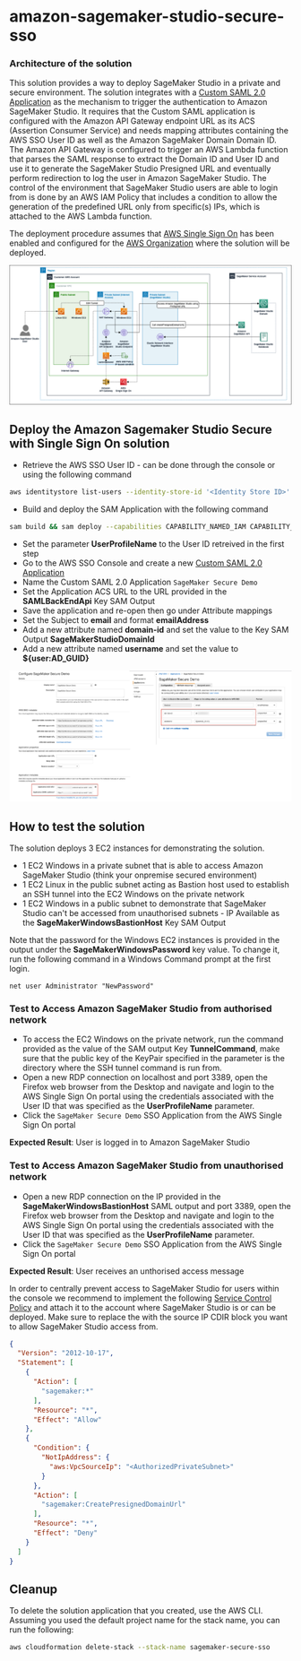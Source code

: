 # amazon-sagemaker-studio-secure-sso

### Architecture of the solution

This solution provides a way to deploy SageMaker Studio in a private and secure environment. The solution integrates with a [Custom SAML 2.0 Application](https://docs.aws.amazon.com/singlesignon/latest/userguide/samlapps.html) as the mechanism to trigger the authentication to Amazon SageMaker Studio. It requires that the Custom SAML application is configured with the Amazon API Gateway endpoint URL as its ACS (Assertion Consumer Service) and needs mapping attributes containing the AWS SSO User ID as well as the Amazon SageMaker Domain Domain ID. 
The Amazon API Gateway is configured to trigger an AWS Lambda function that parses the SAML response to extract the Domain ID and User ID and use it to generate the SageMaker Studio Presigned URL and eventually perform redirection to log the user in Amazon SageMaker Studio. The control of the environment that SageMaker Studio users are able to login from is done by an AWS IAM Policy that includes a condition to allow the generation of the predefined URL only from specific(s) IPs, which is attached to the AWS Lambda function.

The deployment procedure assumes that [AWS Single Sign On](https://docs.aws.amazon.com/singlesignon/latest/userguide/what-is.html) has been enabled and configured for the [AWS Organization](https://docs.aws.amazon.com/organizations/latest/userguide/orgs_introduction.html) where the solution will be deployed.

![image info](./img/architecture.png)

## Deploy the Amazon Sagemaker Studio Secure with Single Sign On solution

* Retrieve the AWS SSO User ID - can be done through the console or using the following command
```sh
aws identitystore list-users --identity-store-id '<Identity Store ID>' --filter AttributePath='UserName',AttributeValue='user@company.com'
```
* Build and deploy the SAM Application with the following command
```sh
sam build && sam deploy --capabilities CAPABILITY_NAMED_IAM CAPABILITY_AUTO_EXPAND --stack-name sagemaker-secure-sso --guided
```
* Set the parameter **UserProfileName** to the User ID retreived in the first step
* Go to the AWS SSO Console and create a new [Custom SAML 2.0 Application](https://docs.aws.amazon.com/singlesignon/latest/userguide/samlapps.html)
* Name the Custom SAML 2.0 Application ```SageMaker Secure Demo```
* Set the Application ACS URL to the URL provided in the **SAMLBackEndApi** Key SAM Output
* Save the application and re-open then go under Attribute mappings
* Set the Subject to **email** and format **emailAddress**
* Add a new attribute named **domain-id** and set the value to the Key SAM Output **SageMakerStudioDomainId**
* Add a new attribute named **username** and set the value to **${user:AD_GUID}**

![image info](./img/SSO_App_Config.png)

## How to test the solution

The solution deploys 3 EC2 instances for demonstrating the solution. 

* 1 EC2 Windows in a private subnet that is able to access Amazon SageMaker Studio  (think your onpremise secured environment)
* 1 EC2 Linux in the public subnet acting as Bastion host used to establish an SSH tunnel into the EC2 Windows on the private network
* 1 EC2 Windows in a public subnet to demonstrate that SageMaker Studio can't be accessed from unauthorised subnets - IP Available as the **SageMakerWindowsBastionHost** Key SAM Output 

Note that the password for the Windows EC2 instances is provided in the output under the **SageMakerWindowsPassword** key value. To change it, run the following command in a Windows Command prompt at the first login.

```batch
net user Administrator "NewPassword"
```

### Test to Access Amazon SageMaker Studio from authorised network

* To access the EC2 Windows on the private network, run the command provided as the value of the SAM output Key **TunnelCommand**, make sure that the public key of the KeyPair specified in the parameter is the directory where the SSH tunnel command is run from.
* Open a new RDP connection on localhost and port 3389, open the Firefox web browser from the Desktop and navigate and login to the AWS Single Sign On portal using the credentials associated with the User ID that was specified as the **UserProfileName** parameter.
* Click the ```SageMaker Secure Demo``` SSO Application from the AWS Single Sign On portal

**Expected Result**: User is logged in to Amazon SageMaker Studio

### Test to Access Amazon SageMaker Studio from unauthorised network

* Open a new RDP connection on the IP provided in the **SageMakerWindowsBastionHost** SAML output and port 3389, open the Firefox web browser from the Desktop and navigate and login to the AWS Single Sign On portal using the credentials associated with the User ID that was specified as the **UserProfileName** parameter.
* Click the ```SageMaker Secure Demo``` SSO Application from the AWS Single Sign On portal

**Expected Result**: User receives an unthorised access message

In order to centrally prevent access to SageMaker Studio for users within the console we recommend to implement the following [Service Control Policy](https://docs.aws.amazon.com/organizations/latest/userguide/orgs_manage_policies_scps.html) and attach it to the account where SageMaker Studio is or can be deployed. 
Make sure to replace the ***<AuthorizedPrivateSubnet>*** with the source IP CDIR block you want to allow SageMaker Studio access from.

```json
{
  "Version": "2012-10-17",
  "Statement": [
    {
      "Action": [
        "sagemaker:*"
      ],
      "Resource": "*",
      "Effect": "Allow"
    },
    {
      "Condition": {
        "NotIpAddress": {
          "aws:VpcSourceIp": "<AuthorizedPrivateSubnet>"
        }
      },
      "Action": [
        "sagemaker:CreatePresignedDomainUrl"
      ],
      "Resource": "*",
      "Effect": "Deny"
    }
  ]
}
```

## Cleanup

To delete the solution application that you created, use the AWS CLI. Assuming you used the default project name for the stack name, you can run the following:

```bash
aws cloudformation delete-stack --stack-name sagemaker-secure-sso
```